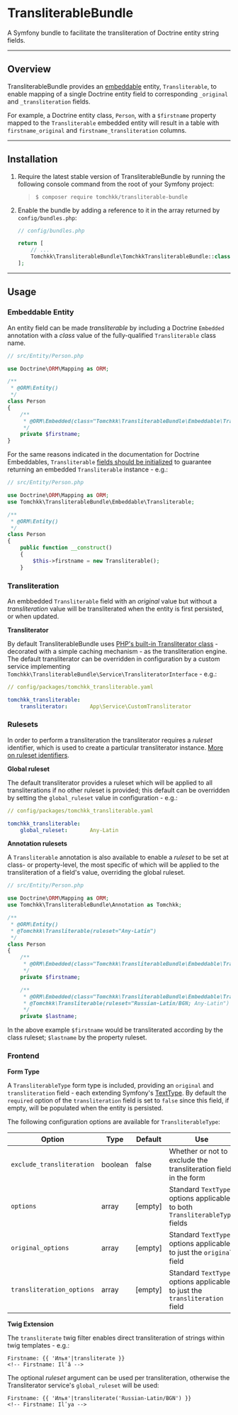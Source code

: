 TransliterableBundle
====================

A Symfony bundle to facilitate the transliteration of Doctrine entity string fields.


___


Overview
--------

TransliterableBundle provides an [embeddable](https://www.doctrine-project.org/projects/doctrine-orm/en/2.6/tutorials/embeddables.html) entity, `Transliterable`, to enable mapping of a single Doctrine entity field to corresponding `_original` and `_transliteration` fields.

For example, a Doctrine entity class, `Person`, with a `$firstname` property mapped to the `Transliterable` embedded entity will result in a table with `firstname_original` and `firstname_transliteration` columns.


___


Installation
------------

1. Require the latest stable version of TransliterableBundle by running the following console command from the root of your Symfony project:
   > `$ composer require tomchkk/transliterable-bundle`
2. Enable the bundle by adding a reference to it in the array returned by `config/bundles.php`:
    ```php
    // config/bundles.php

    return [
        // ...
        Tomchkk\TransliterableBundle\TomchkkTransliterableBundle::class => ['all' => true],
    ];
    ```

___


Usage
-----


### Embeddable Entity

An entity field can be made _transliterable_ by including a Doctrine `Embedded` annotation with a _class_ value of the fully-qualified `Transliterable` class name.

```php
// src/Entity/Person.php

use Doctrine\ORM\Mapping as ORM;

/**
 * @ORM\Entity()
 */
class Person
{
    /**
     * @ORM\Embedded(class="Tomchkk\TransliterableBundle\Embeddable\Transliterable")
     */
    private $firstname;
}
```

For the same reasons indicated in the documentation for Doctrine Embeddables, `Transliterable` [fields should be initialized](https://www.doctrine-project.org/projects/doctrine-orm/en/2.6/tutorials/embeddables.html#initializing-embeddables) to guarantee returning an embedded `Transliterable` instance - e.g.:

```php
// src/Entity/Person.php

use Doctrine\ORM\Mapping as ORM;
use Tomchkk\TransliterableBundle\Embeddable\Transliterable;

/**
 * @ORM\Entity()
 */
class Person
{
    public function __construct()
    {
        $this->firstname = new Transliterable();
    }
```


### Transliteration

An embbedded `Transliterable` field with an _original_ value but without a _transliteration_ value will be transliterated when the entity is first persisted, or when updated.

**Transliterator**

By default TransliterableBundle uses [PHP's built-in Transliterator class](http://php.net/manual/en/class.transliterator.php) - decorated with a simple caching mechanism - as the transliteration engine. The default transliterator can be overridden in configuration by a custom service implementing `Tomchkk\TransliterableBundle\Service\TransliteratorInterface` - e.g.:

```yaml
// config/packages/tomchkk_transliterable.yaml

tomchkk_transliterable:
    transliterator:       App\Service\CustomTransliterator
```


### Rulesets

In order to perform a transliteration the transliterator requires a _ruleset_ identifier, which is used to create a particular transliterator instance. [More on ruleset identifiers](http://userguide.icu-project.org/transforms/general#TOC-Transliterator-Identifiers).

**Global ruleset**

The default transliterator provides a ruleset which will be applied to all transliterations if no other ruleset is provided; this default can be overridden by setting the `global_ruleset` value in configuration - e.g.:

```yaml
// config/packages/tomchkk_transliterable.yaml

tomchkk_transliterable:
    global_ruleset:       Any-Latin
```

**Annotation rulesets**

A `Transliterable` annotation is also available to enable a _ruleset_ to be set at class- or property-level, the most specific of which will be applied to the transliteration of a field's value, overriding the global ruleset.

```php
// src/Entity/Person.php

use Doctrine\ORM\Mapping as ORM;
use Tomchkk\TransliterableBundle\Annotation as Tomchkk;

/**
 * @ORM\Entity()
 * @Tomchkk\Transliterable(ruleset="Any-Latin")
 */
class Person
{
    /**
     * @ORM\Embedded(class="Tomchkk\TransliterableBundle\Embeddable\Transliterable")
     */
    private $firstname;

    /**
     * @ORM\Embedded(class="Tomchkk\TransliterableBundle\Embeddable\Transliterable")
     * @Tomchkk\Transliterable(ruleset="Russian-Latin/BGN; Any-Latin")
     */
    private $lastname;
```

In the above example `$firstname` would be transliterated according by the class ruleset; `$lastname` by the property ruleset.


### Frontend

**Form Type**

A `TransliterableType` form type is included, providing an `original` and `transliteration` field - each extending Symfony's [TextType](https://symfony.com/doc/current/reference/forms/types/text.html). By default the `required` option of the `transliteration` field is set to `false` since this field, if empty, will be populated when the entity is persisted.

The following configuration options are available for `TransliterableType`:

|          Option           |  Type   | Default |                                    Use                                     |
|---------------------------|---------|---------|----------------------------------------------------------------------------|
| `exclude_transliteration` | boolean |  false  |      Whether or not to exclude the transliteration field in the form       |
|         `options`         |  array  | [empty] | Standard `TextType` options applicable to both `TransliterableType` fields |
|    `original_options`     |  array  | [empty] |    Standard `TextType` options applicable to just the `original` field     |
| `transliteration_options` |  array  | [empty] | Standard `TextType` options applicable to just the `transliteration` field |

**Twig Extension**

The `transliterate` twig filter enables direct transliteration of strings within twig templates - e.g.:

```twig
Firstname: {{ 'Илья'|transliterate }}
<!-- Firstname: Ilʹâ -->
```

The optional _ruleset_ argument can be used per transliteration, otherwise the Transliterator service's `global_ruleset` will be used:

```twig
Firstname: {{ 'Илья'|transliterate('Russian-Latin/BGN') }}
<!-- Firstname: Ilʹya -->
```
